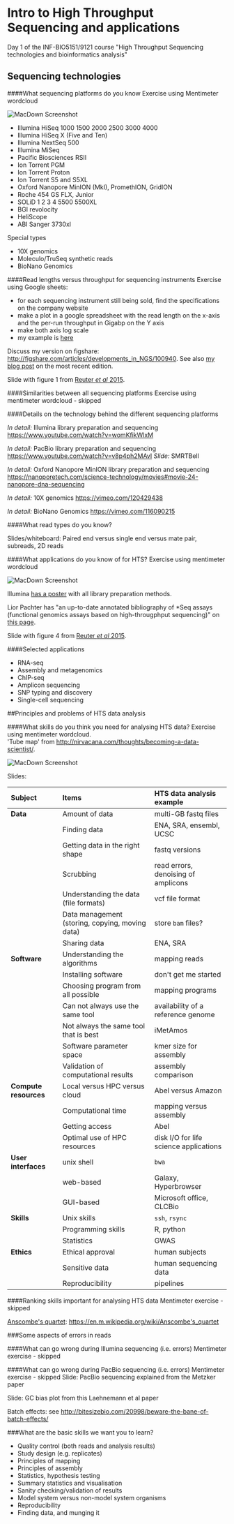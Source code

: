 Intro to High Throughput Sequencing and applications
=======================================
Day 1 of the INF-BIO5151/9121 course "High Throughput Sequencing technologies and bioinformatics analysis"

## Sequencing technologies

####What sequencing platforms do you know
Exercise using Mentimeter wordcloud

![MacDown Screenshot](images/poll1.png)

* Illumina HiSeq 1000 1500 2000 2500 3000 4000
* Illumina HiSeq X (Five and Ten)
* Illumina NextSeq 500
* Illumina MiSeq
* Pacific Biosciences RSII
* Ion Torrent PGM
* Ion Torrent Proton
* Ion Torrent S5 and S5XL
* Oxford Nanopore MinION (MkI), PromethION, GridION
* Roche 454 GS FLX, Junior
* SOLiD 1 2 3 4 5500 5500XL
* BGI revolocity
* HeliScope
* ABI Sanger 3730xl

Special types

* 10X genomics
* Moleculo/TruSeq synthetic reads
* BioNano Genomics


####Read lengths versus throughput for sequencing instruments
Exercise using Google sheets:

* for each sequencing instrument still being sold, find the specifications on the company website
* make a plot in a google spreadsheet with the read length on the x-axis and the per-run throughput in Gigabp on the Y axis
* make both axis log scale
* my example is [here](https://docs.google.com/spreadsheets/d/1ZJov9oT5Zoe4nfxKBewayvJrHscMljWSAnT5mU-X5Fs/edit?usp=sharing)

Discuss my version on figshare: <http://figshare.com/articles/developments_in_NGS/100940>. See also [my blog post]( https://flxlexblog.wordpress.com/2015/06/17/developments-in-high-throughput-sequencing-june-2015-edition/) on the most recent edition.

Slide with figure 1 from [Reuter *et al* 2015](http://dx.doi.org/10.1016/j.molcel.2015.05.004).

####Similarities between all sequencing platforms
Exercise using mentimeter wordcloud - skipped

####Details on the technology behind the different sequencing platforms

*In detail:* Illumina library preparation and sequencing  
<https://www.youtube.com/watch?v=womKfikWlxM>

*In detail:* PacBio library preparation and sequencing  
<https://www.youtube.com/watch?v=v8p4ph2MAvI>
*Slide:* SMRTBell

*In detail:* Oxford Nanopore MinION library preparation and sequencing  
<https://nanoporetech.com/science-technology/movies#movie-24-nanopore-dna-sequencing>

*In detail:* 10X genomics
<https://vimeo.com/120429438>

*In detail:* BioNano Genomics
<https://vimeo.com/116090215>

####What read types do you know?

Slides/whiteboard: Paired end versus single end versus mate pair, subreads, 2D reads

####What applications do you know of for HTS?
Exercise using mentimeter wordcloud

![MacDown Screenshot](images/poll2.png)

Illumina [has a poster](http://www.illumina.com/applications/sequencing/ngs-library-prep/library-prep-methods.html) with all library preparation methods. 

Lior Pachter has "an up-to-date annotated bibliography of *Seq assays (functional genomics assays based on high-througphput sequencing)" on [this page](https://liorpachter.wordpress.com/seq/).

Slide with figure 4 from [Reuter *et al* 2015](http://dx.doi.org/10.1016/j.molcel.2015.05.004).

####Selected applications

* RNA-seq
* Assembly and metagenomics
* ChIP-seq
* Amplicon sequencing
* SNP typing and discovery
* Single-cell sequencing

##Principles and problems of HTS data analysis

####What skills do you think you need for analysing HTS data?
Exercise using mentimeter wordcloud.  
'Tube map' from <http://nirvacana.com/thoughts/becoming-a-data-scientist/>.

![MacDown Screenshot](images/poll3.png)

Slides:

| Subject  | Items  | HTS data analysis example|
|:-------|:--------------|:--------------------|
|**Data**| Amount of data|multi-GB fastq files 
||Finding data|ENA, SRA, ensembl, UCSC|
||Getting data in the right shape|fastq versions|
||Scrubbing|read errors, denoising of amplicons|
||Understanding the data (file formats)|vcf file format|
||Data management (storing, copying, moving data)|store `bam` files?|
||Sharing data|ENA, SRA|
|**Software**|Understanding the algorithms|mapping reads|
||Installing software|don't get me started|
||Choosing program from all possible|mapping programs|
||Can not always use the same tool|availability of a reference genome|
||Not always the same tool that is best|iMetAmos|
||Software parameter space|kmer size for assembly|
||Validation of computational results|assembly comparison|
|**Compute resources**|Local versus HPC versus cloud|Abel versus Amazon|
||Computational time|mapping versus assembly|
||Getting access|Abel|
||Optimal use of HPC resources|disk I/O for life science applications|
|**User interfaces**|unix shell|`bwa`|
||web-based|Galaxy, Hyperbrowser|
||GUI-based|Microsoft office, CLCBio|
|**Skills**|Unix skills|`ssh`, `rsync`|
||Programming skills|R, python|
||Statistics|GWAS|
|**Ethics**|Ethical approval|human subjects|
||Sensitive data|human sequencing data|
||Reproducibility|pipelines|
     
####Ranking skills important for analysing HTS data
Mentimeter exercise - skipped


[Anscombe's quartet](https://en.m.wikipedia.org/wiki/Anscombe's_quartet): https://en.m.wikipedia.org/wiki/Anscombe's_quartet

###Some aspects of errors in reads

####What can go wrong during Illumina sequencing (i.e. errors)
Mentimeter exercise - skipped

####What can go wrong during PacBio sequencing (i.e. errors)
Mentimeter exercise - skipped
Slide: PacBio sequencing explained from the Metzker paper

Slide: GC bias plot from this Laehnemann et al paper

Batch effects: see <http://bitesizebio.com/20998/beware-the-bane-of-batch-effects/>


###What are the basic skills we want you to learn?

* Quality control (both reads and analysis results)
* Study design (e.g. replicates)
* Principles of mapping
* Principles of assembly
* Statistics, hypothesis testing
* Summary statistics and visualisation
* Sanity checking/validation of results
* Model system versus non-model system organisms
* Reproducibility
* Finding data, and munging it
